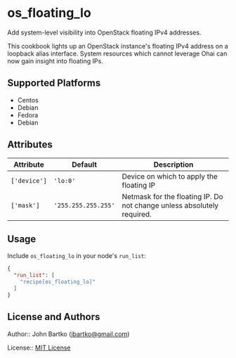 # os_floating_lo

Add system-level visibility into OpenStack floating IPv4 addresses.

This cookbook lights up an OpenStack instance's floating IPv4 address on a loopback alias interface. System resources which cannot leverage Ohai can now gain insight into floating IPs.

## Supported Platforms

- Centos
- Debian
- Fedora
- Debian

## Attributes

| Attribute | Default | Description |
| --- | --- | --- |
|`['device']`|`'lo:0'`|Device on which to apply the floating IP|
|`['mask']`|`'255.255.255.255'`|Netmask for the floating IP. Do not change unless absolutely required.|

## Usage

Include `os_floating_lo` in your node's `run_list`:

```json
{
  "run_list": [
    "recipe[os_floating_lo]"
  ]
}
```

## License and Authors

Author:: John Bartko (<jbartko@gmail.com>)

License:: [MIT License](LICENSE)

